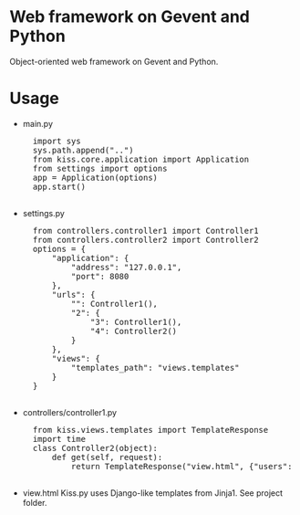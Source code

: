 # Web framework on Gevent and Python

Object-oriented web framework on Gevent and Python.

# Usage

* main.py
	<pre>
	import sys
	sys.path.append("..")
	from kiss.core.application import Application
	from settings import options
	app = Application(options)
	app.start()
	</pre>
* settings.py
	<pre>
	from controllers.controller1 import Controller1
	from controllers.controller2 import Controller2
	options = {
		"application": {
			"address": "127.0.0.1",
			"port": 8080
		},
		"urls": {
			"": Controller1(),
			"2": {
				"3": Controller1(),
				"4": Controller2()
			}
		},
		"views": {
			"templates_path": "views.templates"
		}
	}
	</pre>
* controllers/controller1.py
	<pre>
	from kiss.views.templates import TemplateResponse
	import time
	class Controller2(object):
		def get(self, request):
			return TemplateResponse("view.html", {"users": [{"url": "google.com", "username": "brin"}]})
	</pre>
* view.html
	Kiss.py uses Django-like templates from Jinja1. See project folder.
